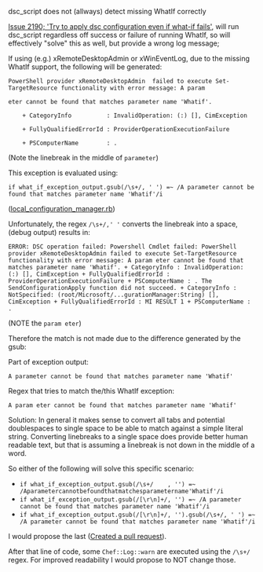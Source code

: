 dsc_script does not (allways) detect  missing WhatIf correctly

[Issue 2190; 'Try to apply dsc configuration even if what-if fails'](https://github.com/opscode/chef/pull/2190), will run dsc_script regardless off success or failure of running WhatIf, so will effectively "solve" this as well, but provide a wrong log message;

If using (e.g.) xRemoteDesktopAdmin or xWinEventLog, due to the missing WhatIf support, the following will be generated:
```
PowerShell provider xRemoteDesktopAdmin  failed to execute Set-TargetResource functionality with error message: A param

eter cannot be found that matches parameter name 'Whatif'.

    + CategoryInfo          : InvalidOperation: (:) [], CimException

    + FullyQualifiedErrorId : ProviderOperationExecutionFailure

    + PSComputerName        : .
```
(Note the linebreak in the middle of `parameter`)

This exception is evaluated using:
```
if what_if_exception_output.gsub(/\s+/, ' ') =~ /A parameter cannot be found that matches parameter name 'Whatif'/i
```
([local_configuration_manager.rb](https://github.com/opscode/chef/blob/master/lib/chef/util/dsc/local_configuration_manager.rb#L82))

Unfortunately, the regex `/\s+/,' '` converts the linebreak into a space, (debug output) results in:
```
ERROR: DSC operation failed: Powershell Cmdlet failed: PowerShell provider xRemoteDesktopAdmin failed to execute Set-TargetResource functionality with error message: A param eter cannot be found that matches parameter name 'Whatif'. + CategoryInfo : InvalidOperation: (:) [], CimException + FullyQualifiedErrorId : ProviderOperationExecutionFailure + PSComputerName : . The SendConfigurationApply function did not succeed. + CategoryInfo : NotSpecified: (root/Microsoft/...gurationManager:String) [], CimException + FullyQualifiedErrorId : MI RESULT 1 + PSComputerName : . 
```
(NOTE the `param eter`)

Therefore the match is not made due to the difference generated by the gsub:

Part of exception output:
```
A parameter cannot be found that matches parameter name 'Whatif'
```
Regex that tries to match the/this WhatIf exception: 
```
A param eter cannot be found that matches parameter name 'Whatif'
```


Solution:
In general it makes sense to convert all tabs and potential doublespaces to single space to be able to match against a simple literal string. 
Converting linebreaks to a single space does provide better human readable text, but that is assuming a linebreak is not down in the middle of a word.

So either of the following will solve this specific scenario:
* `if what_if_exception_output.gsub(/\s+/    , '') =~ /Aparametercannotbefoundthatmatchesparametername'Whatif'/i`
* `if what_if_exception_output.gsub(/[\r\n]+/, '') =~ /A parameter cannot be found that matches parameter name 'Whatif'/i`
* `if what_if_exception_output.gsub(/[\r\n]+/, '').gsub(/\s+/, ' ') =~ /A parameter cannot be found that matches parameter name 'Whatif'/i`

I would propose the last ([Created a pull request](https://github.com/opscode/chef/pull/2225)).

After that line of code, some `Chef::Log::warn` are executed using the `/\s+/` regex. For improved readability I would propose to NOT change those.


